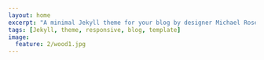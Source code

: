 ```yaml
---
layout: home
excerpt: "A minimal Jekyll theme for your blog by designer Michael Rose."
tags: [Jekyll, theme, responsive, blog, template]
image:
  feature: 2/wood1.jpg
---
```

